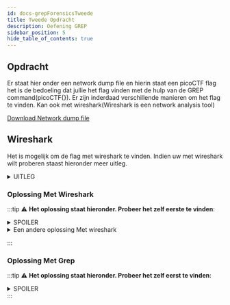```yaml
---
id: docs-grepForensicsTweede
title: Tweede Opdracht
description: Oefening GREP
sidebar_position: 5
hide_table_of_contents: true
---
```


## Opdracht

Er staat hier onder een network dump file en hierin staat een picoCTF flag het is de bedoeling dat jullie het flag vinden met de hulp van de GREP command(picoCTF{}).
Er zijn inderdaad verschillende manieren om het flag te vinden. Kan ook met wireshark(Wireshark is een network analysis tool)

[Download Network dump file](./assets/Network-dump.pcapng)


## Wireshark

Het is mogelijk om de flag met wireshark te vinden. Indien uw met wireshark wilt proberen staast hieronder meer uitleg.
<details>
  <summary>UITLEG</summary>
  <p>Gisteren avond surfte een klant naar een russiche site.Waardoor zijn PC geinfecteerd is met een virus. Het ip idres van het site is 10.10.10.10(source IP). </p>
</details>

### Oplossing Met Wireshark
:::tip
:warning: **Het oplossing staat hieronder. Probeer het zelf eerste te vinden**:
<details>
    <summary>SPOILER</summary>
    <p>Het is ook mogelijk om virus te krijgen via een ping request :))</p>
    <details>
    <summary>More Tips</summary>
    <p>Zet een filter die uw alleen icmp request toont en controleer de packet bytes van elke request die van 10.10.10.10 komt:))</p>
</details>
</details>

<details>
    <summary>Een andere oplossing Met wireshark</summary>
    <p>Klik op Edit > FInd Pakket > Kies voor String en Packet bytes laat Case Sensotive unchecked. In search string zet "picoCTF" en Klik op find </p>
</details>

:::



### Oplossing Met Grep
:::tip
:warning: **Het oplossing staat hieronder. Probeer het zelf eerst te vinden**:
<details>
  <summary>SPOILER</summary>
  <p>strings Network-dump.pcapng | grep "picoCTF"</p>
</details>
:::


